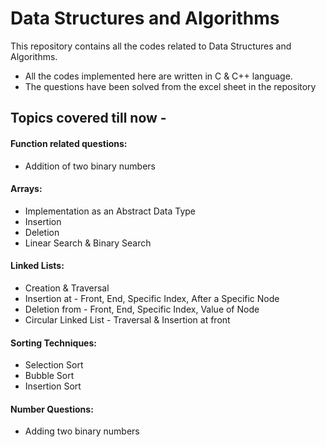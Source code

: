 # Data Structures and Algorithms

This repository contains all the codes related to Data Structures and Algorithms.

- All the codes implemented here are written in C & C++ language.
- The questions have been solved from the excel sheet in the repository

## Topics covered till now - 

#### Function related questions:
- Addition of two binary numbers 

#### Arrays:
- Implementation as an Abstract Data Type
- Insertion
- Deletion
- Linear Search & Binary Search

#### Linked Lists:
- Creation & Traversal
- Insertion at - Front, End, Specific Index, After a Specific Node
- Deletion from - Front, End, Specific Index, Value of Node
- Circular Linked List - Traversal & Insertion at front

#### Sorting Techniques:
- Selection Sort
- Bubble Sort
- Insertion Sort

#### Number Questions:
- Adding two binary numbers